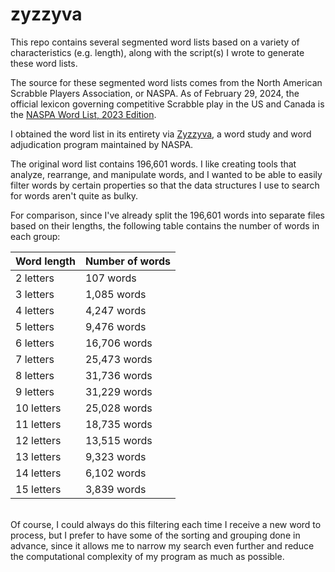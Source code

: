 # zyzzyva

This repo contains several segmented word lists based on a variety of characteristics (e.g. length), along with the script(s) I wrote to generate these word lists. 

The source for these segmented word lists comes from the North American Scrabble Players Association, or NASPA. As of February 29, 2024, the official lexicon governing competitive Scrabble play in the US and Canada is the [NASPA Word List, 2023 Edition](https://www.scrabbleplayers.org/w/NWL2023).

I obtained the word list in its entirety via [Zyzzyva](https://www.scrabbleplayers.org/w/NASPA_Zyzzyva:_The_Last_Word_in_Word_Study), a word study and word adjudication program maintained by NASPA.

The original word list contains 196,601 words. I like creating tools that analyze, rearrange, and manipulate words, and I wanted to be able to easily filter words by certain properties so that the data structures I use to search for words aren't quite as bulky.

For comparison, since I've already split the 196,601 words into separate files based on their lengths, the following table contains the number of words in each group:

| Word length | Number of words |
| ----------- | --------------- |
| 2 letters   | 107 words       |
| 3 letters   | 1,085 words     |
| 4 letters   | 4,247 words     |
| 5 letters   | 9,476 words     |
| 6 letters   | 16,706 words    |
| 7 letters   | 25,473 words    |
| 8 letters   | 31,736 words    |
| 9 letters   | 31,229 words    |
| 10 letters  | 25,028 words    |
| 11 letters  | 18,735 words    |
| 12 letters  | 13,515 words    |
| 13 letters  | 9,323 words     |
| 14 letters  | 6,102 words     |
| 15 letters  | 3,839 words     |

</br>
Of course, I could always do this filtering each time I receive a new word to process, but I prefer to have some of the sorting and grouping done in advance, since it allows me to narrow my search even further and reduce the computational complexity of my program as much as possible.